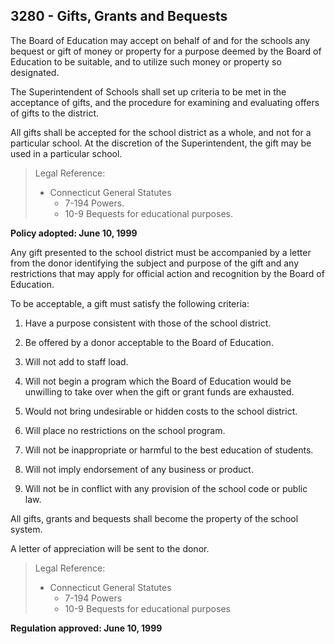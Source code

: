 ## 3280 - Gifts, Grants and Bequests

The Board of Education may accept on behalf of and for the schools any bequest or gift of money or property for a purpose deemed by the Board of Education to be suitable, and to utilize such money or property so designated.

The Superintendent of Schools shall set up criteria to be met in the acceptance of gifts, and the procedure for examining and evaluating offers of gifts to the district.

All gifts shall be accepted for the school district as a whole, and not for a particular school. At the discretion of the Superintendent, the gift may be used in a particular school.

> Legal Reference: 
> 
> * Connecticut General Statutes
>   * 7-194 Powers.
>   * 10-9 Bequests for educational purposes.

**Policy adopted:  June 10, 1999**

Any gift presented to the school district must be accompanied by a letter from the donor identifying the subject and purpose of the gift and any restrictions that may apply for official action and recognition by the Board of Education.

To be acceptable, a gift must satisfy the following criteria:

1.  Have a purpose consistent with those of the school district.

2.  Be offered by a donor acceptable to the Board of Education.

3.  Will not add to staff load.

4.  Will not begin a program which the Board of Education would be unwilling to take over when the gift or grant funds are exhausted.

5.  Would not bring undesirable or hidden costs to the school district.

6.  Will place no restrictions on the school program.

7.  Will not be inappropriate or harmful to the best education of students.

8.  Will not imply endorsement of any business or product.

9.  Will not be in conflict with any provision of the school code or public law.

All gifts, grants and bequests shall become the property of the school system.

A letter of appreciation will be sent to the donor.

> Legal Reference: 
> 
> * Connecticut General Statutes
>   * 7-194 Powers
>   * 10-9 Bequests for educational purposes

**Regulation approved:  June 10, 1999**

